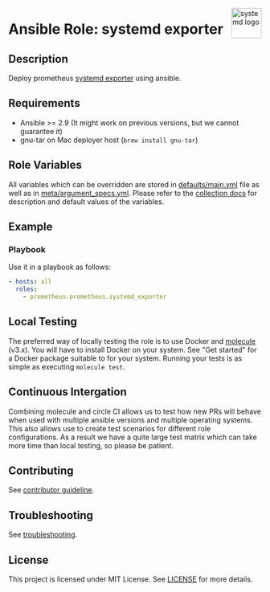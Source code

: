 <p><img src="https://brand.systemd.io/assets/png/systemd-logomark.png" alt="systemd logo" title="systemd" align="right" height="60" /></p>

# Ansible Role: systemd exporter

## Description

Deploy prometheus [systemd exporter](https://github.com/prometheus-community/systemd_exporter) using ansible.

## Requirements

- Ansible >= 2.9 (It might work on previous versions, but we cannot guarantee it)
- gnu-tar on Mac deployer host (`brew install gnu-tar`)

## Role Variables

All variables which can be overridden are stored in [defaults/main.yml](defaults/main.yml) file as well as in [meta/argument_specs.yml](meta/argument_specs.yml).
Please refer to the [collection docs](https://prometheus-community.github.io/ansible/branch/main/systemd_exporter_role.html) for description and default values of the variables.

## Example

### Playbook

Use it in a playbook as follows:
```yaml
- hosts: all
  roles:
    - prometheus.prometheus.systemd_exporter
```

## Local Testing

The preferred way of locally testing the role is to use Docker and [molecule](https://github.com/ansible-community/molecule) (v3.x). You will have to install Docker on your system. See "Get started" for a Docker package suitable to for your system. Running your tests is as simple as executing `molecule test`.

## Continuous Intergation

Combining molecule and circle CI allows us to test how new PRs will behave when used with multiple ansible versions and multiple operating systems. This also allows use to create test scenarios for different role configurations. As a result we have a quite large test matrix which can take more time than local testing, so please be patient.

## Contributing

See [contributor guideline](CONTRIBUTING.md).

## Troubleshooting

See [troubleshooting](TROUBLESHOOTING.md).

## License

This project is licensed under MIT License. See [LICENSE](/LICENSE) for more details.

